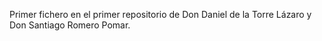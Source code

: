 Primer fichero en el primer repositorio de Don Daniel de la Torre Lázaro y Don Santiago Romero Pomar.
